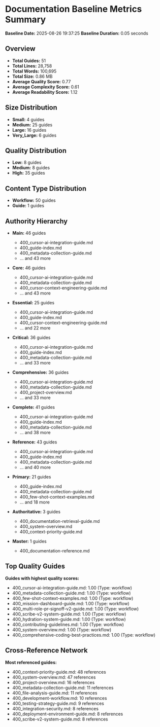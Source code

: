 # Documentation Baseline Metrics Summary

**Baseline Date:** 2025-08-26 19:37:25
**Baseline Duration:** 0.05 seconds

## Overview

- **Total Guides:** 51
- **Total Lines:** 28,758
- **Total Words:** 100,695
- **Total Size:** 0.86 MB
- **Average Quality Score:** 0.77
- **Average Complexity Score:** 0.61
- **Average Readability Score:** 1.12

## Size Distribution

- **Small:** 4 guides
- **Medium:** 25 guides
- **Large:** 16 guides
- **Very_Large:** 6 guides

## Quality Distribution

- **Low:** 8 guides
- **Medium:** 8 guides
- **High:** 35 guides

## Content Type Distribution

- **Workflow:** 50 guides
- **Guide:** 1 guides

## Authority Hierarchy

- **Main:** 46 guides
  - 400_cursor-ai-integration-guide.md
  - 400_guide-index.md
  - 400_metadata-collection-guide.md
  - ... and 43 more

- **Core:** 46 guides
  - 400_cursor-ai-integration-guide.md
  - 400_metadata-collection-guide.md
  - 400_cursor-context-engineering-guide.md
  - ... and 43 more

- **Essential:** 25 guides
  - 400_cursor-ai-integration-guide.md
  - 400_guide-index.md
  - 400_cursor-context-engineering-guide.md
  - ... and 22 more

- **Critical:** 36 guides
  - 400_cursor-ai-integration-guide.md
  - 400_guide-index.md
  - 400_metadata-collection-guide.md
  - ... and 33 more

- **Comprehensive:** 36 guides
  - 400_cursor-ai-integration-guide.md
  - 400_metadata-collection-guide.md
  - 400_project-overview.md
  - ... and 33 more

- **Complete:** 41 guides
  - 400_cursor-ai-integration-guide.md
  - 400_guide-index.md
  - 400_metadata-collection-guide.md
  - ... and 38 more

- **Reference:** 43 guides
  - 400_cursor-ai-integration-guide.md
  - 400_guide-index.md
  - 400_metadata-collection-guide.md
  - ... and 40 more

- **Primary:** 21 guides
  - 400_guide-index.md
  - 400_metadata-collection-guide.md
  - 400_few-shot-context-examples.md
  - ... and 18 more

- **Authoritative:** 3 guides
  - 400_documentation-retrieval-guide.md
  - 400_system-overview.md
  - 400_context-priority-guide.md

- **Master:** 1 guides
  - 400_documentation-reference.md

## Top Quality Guides

**Guides with highest quality scores:**
- 400_cursor-ai-integration-guide.md: 1.00 (Type: workflow)
- 400_metadata-collection-guide.md: 1.00 (Type: workflow)
- 400_few-shot-context-examples.md: 1.00 (Type: workflow)
- 400_mission-dashboard-guide.md: 1.00 (Type: workflow)
- 400_multi-role-pr-signoff-v2-guide.md: 1.00 (Type: workflow)
- 400_scribe-v2-system-guide.md: 1.00 (Type: workflow)
- 400_hydration-system-guide.md: 1.00 (Type: workflow)
- 400_contributing-guidelines.md: 1.00 (Type: workflow)
- 400_system-overview.md: 1.00 (Type: workflow)
- 400_comprehensive-coding-best-practices.md: 1.00 (Type: workflow)

## Cross-Reference Network

**Most referenced guides:**
- 400_context-priority-guide.md: 48 references
- 400_system-overview.md: 47 references
- 400_project-overview.md: 16 references
- 400_metadata-collection-guide.md: 11 references
- 400_file-analysis-guide.md: 11 references
- 400_development-workflow.md: 10 references
- 400_testing-strategy-guide.md: 9 references
- 400_integration-security.md: 8 references
- 400_deployment-environment-guide.md: 8 references
- 400_scribe-v2-system-guide.md: 8 references
